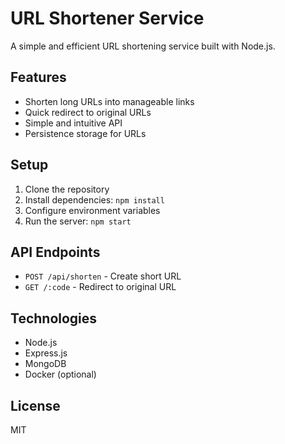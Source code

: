 # URL Shortener Service

A simple and efficient URL shortening service built with Node.js.

## Features

- Shorten long URLs into manageable links
- Quick redirect to original URLs
- Simple and intuitive API
- Persistence storage for URLs

## Setup

1. Clone the repository
2. Install dependencies: `npm install`
3. Configure environment variables
4. Run the server: `npm start`

## API Endpoints

- `POST /api/shorten` - Create short URL
- `GET /:code` - Redirect to original URL

## Technologies

- Node.js
- Express.js
- MongoDB
- Docker (optional)

## License

MIT